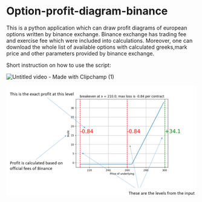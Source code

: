 # Option-profit-diagram-binance
This is a python application which can draw profit diagrams of european options written by binance exchange. 
Binance exchange has trading fee and exercise fee which were included into calculations.
Moreover, one can download the whole list of available options with calculated greeks,mark price 
and other parameters provided by binance exchange.

Short instruction on how to use the script:


![Untitled video - Made with Clipchamp (1)](https://github.com/VB00/Option-profit-diagram-binance/blob/main/Untitled%20video%20-%20Made%20with%20Clipchamp%20(1).gif)

![diagram.png](https://github.com/VB00/Option-profit-diagram-binance/blob/main/diagram.png)
